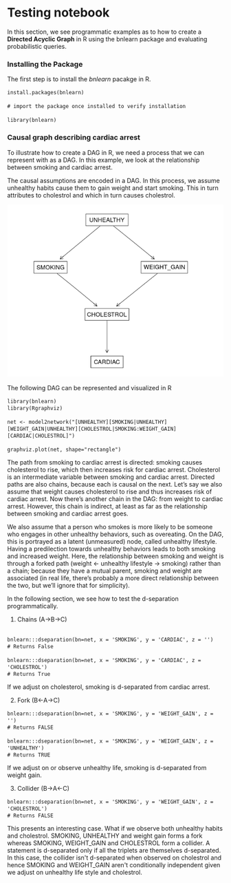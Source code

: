 # Testing notebook

In this section, we see programmatic examples as to how to create a **Directed Acyclic Graph** in R using the bnlearn package and evaluating probabilistic queries.

### **Installing the Package**

The first step is to install the *bnlearn* pacakge in R. 

```{r}
install.packages(bnlearn)

# import the package once installed to verify installation

library(bnlearn)
```

### **Causal graph describing cardiac arrest**

To illustrate how to create a DAG in R, we need a process that we can represent with as a DAG. In this example, we look at the relationship between smoking and cardiac arrest. 

The causal assumptions are encoded in a DAG. In this process, we assume unhealthy habits cause them to gain weight and start smoking. This in turn attributes to cholestrol and which in turn causes cholestrol.

![DAG](./cardiac_dag.png)


The following DAG can be represented and visualized in R

```{r}
library(bnlearn)
library(Rgraphviz)

net <- model2network("[UNHEALTHY][SMOKING|UNHEALTHY][WEIGHT_GAIN|UNHEALTHY][CHOLESTROL|SMOKING:WEIGHT_GAIN][CARDIAC|CHOLESTROL]")

graphviz.plot(net, shape="rectangle")
```

The path from smoking to cardiac arrest is directed: smoking causes cholesterol to rise, which then increases risk for cardiac arrest. Cholesterol is an intermediate variable between smoking and cardiac arrest. Directed paths are also chains, because each is causal on the next. Let’s say we also assume that weight causes cholesterol to rise and thus increases risk of cardiac arrest. Now there’s another chain in the DAG: from weight to cardiac arrest. However, this chain is indirect, at least as far as the relationship between smoking and cardiac arrest goes.

We also assume that a person who smokes is more likely to be someone who engages in other unhealthy behaviors, such as overeating. On the DAG, this is portrayed as a latent (unmeasured) node, called unhealthy lifestyle. Having a predilection towards unhealthy behaviors leads to both smoking and increased weight. Here, the relationship between smoking and weight is through a forked path (weight <- unhealthy lifestyle -> smoking) rather than a chain; because they have a mutual parent, smoking and weight are associated (in real life, there’s probably a more direct relationship between the two, but we’ll ignore that for simplicity).

In the following section, we see how to test the d-separation programmatically.

1. Chains (A->B->C)

```{r}

bnlearn:::dseparation(bn=net, x = 'SMOKING', y = 'CARDIAC', z = '') 
# Returns False

bnlearn:::dseparation(bn=net, x = 'SMOKING', y = 'CARDIAC', z = 'CHOLESTROL')
# Returns True
```

If we adjust on cholesterol, smoking is d-separated from cardiac arrest.

2. Fork (B<-A->C)

```{r}
bnlearn:::dseparation(bn=net, x = 'SMOKING', y = 'WEIGHT_GAIN', z = '')
# Returns FALSE

bnlearn:::dseparation(bn=net, x = 'SMOKING', y = 'WEIGHT_GAIN', z = 'UNHEALTHY')
# Returns TRUE
```
If we adjust on or observe  unhealthy life, smoking is d-separated from weight gain.


3. Collider (B->A<-C)

```{r}
bnlearn:::dseparation(bn=net, x = 'SMOKING', y = 'WEIGHT_GAIN', z = 'CHOLESTROL')
# Returns FALSE

```

This presents an interesting case. What if we observe both unhealthy habits and cholestrol. SMOKING, UNHEALTHY and weight gain forms a fork whereas SMOKING, WEIGHT_GAIN and CHOLESTROL form a collider. A statement is d-separated only if all the triplets are themselves d-separated. In this case, the collider isn't d-separated when observed on cholestrol and hence SMOKING and WEIGHT_GAIN aren't conditionally independent given we adjust on unhealthy life style and cholestrol.